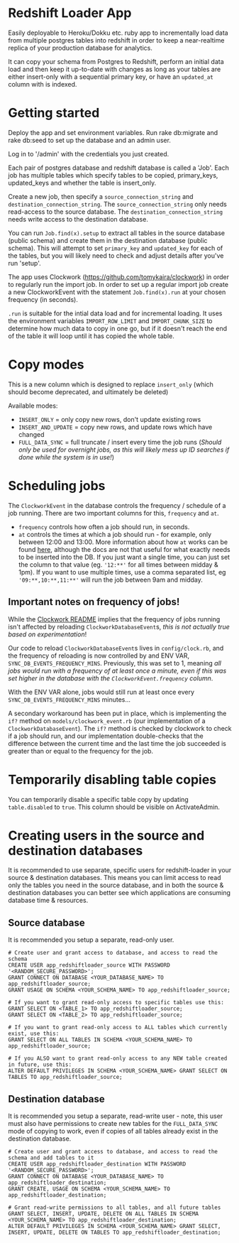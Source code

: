 # Redshift Loader App

Easily deployable to Heroku/Dokku etc. ruby app to incrementally load data from multiple postgres tables into redshift in order to keep a near-realtime replica of your production database for analytics.

It can copy your schema from Postgres to Redshift, perform an initial data load and then keep it up-to-date with changes as long as your tables are either insert-only with a sequential primary key, or have an `updated_at` column with is indexed.


# Getting started

Deploy the app and set environment variables. Run rake db:migrate and rake db:seed to set up the database and an admin user.

Log in to '/admin' with the credentials you just created.

Each pair of postgres database and redshift database is called a 'Job'. Each job has multiple tables which specify tables to be copied, primary_keys, updated_keys and whether the table is insert_only.

Create a new job, then specify a `source_connection_string` and `destination_connection_string`. The `source_connection_string` only needs read-access to the source database. The `destination_connection_string` needs write access to the destination database.

You can run `Job.find(x).setup` to extract all tables in the source database (public schema) and create them in the destination database (public schema). This will attempt to set `primary_key` and `updated_key` for each of the tables, but you will likely need to check and adjust details after you've run 'setup'.

The app uses Clockwork (https://github.com/tomykaira/clockwork) in order to regularly run the import job. In order to set up a regular import job create a new ClockworkEvent with the statement `Job.find(x).run` at your chosen frequency (in seconds).

`.run` is suitable for the intial data load and for incremental loading. It uses the environment variables `IMPORT_ROW_LIMIT` and `IMPORT_CHUNK_SIZE` to determine how much data to copy in one go, but if it doesn't reach the end of the table it will loop until it has copied the whole table.


# Copy modes

This is a new column which is designed to replace `insert_only` (which should become deprecated, and ultimately be deleted)

Available modes:
- `INSERT_ONLY` = only copy new rows, don't update existing rows
- `INSERT_AND_UPDATE` = copy new rows, and update rows which have changed
- `FULL_DATA_SYNC` = full truncate / insert every time the job runs (_Should only be used for overnight jobs, as this will likely mess up ID searches if done while the system is in use!_)


# Scheduling jobs

The `ClockworkEvent` in the database controls the frequency / schedule of a job running. There are two important columns for this,
`frequency` and `at`.

- `frequency` controls how often a job should run, in seconds.
- `at` controls the times at which a job should run - for example, only between 12:00 and 13:00. More information about how `at`
works can be found [here](https://github.com/Rykian/clockwork#at), although the docs are not that useful for what exactly needs
to be inserted into the DB. If you just want a single time, you can just set the column to that value (eg. `'12:**'` for all times
between midday & 1pm). If you want to use multiple times, use a comma separated list, eg `'09:**,10:**,11:**'` will run the job
between 9am and midday.


## Important notes on frequency of jobs!

While the [Clockwork README](https://github.com/Rykian/clockwork) implies that the frequency of jobs running isn't affected by
reloading `ClockworkDatabaseEvent`s, *this is not actually true based on experimentation*!

Our code to reload `ClockworkDatabaseEvent`s lives in `config/clock.rb`, and the frequency of reloading is now controlled by
and ENV VAR, `SYNC_DB_EVENTS_FREQUENCY_MINS`. Previously, this was set to 1, meaning *all jobs would run with a frequency of
at least once a minute, even if this was set higher in the database with the `ClockworkEvent.frequency` column*.

With the ENV VAR alone, jobs would still run at least once every `SYNC_DB_EVENTS_FREQUENCY_MINS` minutes...

A secondary workaround has been put in place, which is implementing the `if?` method on `models/clockwork_event.rb` (our
implementation of a `ClockworkDatabaseEvent`). The `if?` method is checked by clockwork to check if a job should run, and
our implementation double-checks that the difference between the current time and the last time the job succeeded is greater
than or equal to the frequency for the job.


# Temporarily disabling table copies

You can temporarily disable a specific table copy by updating `table.disabled` to `true`. This column should be visible on
ActivateAdmin.


# Creating users in the source and destination databases

It is recommended to use separate, specific users for redshift-loader in your source & destination databases. This means you can limit access to read only the tables you need in the source database, and in both the source & destination databases you can better see which applications are consuming database time & resources.

## Source database

It is recommended you setup a separate, read-only user.

```
# Create user and grant access to database, and access to read the schema
CREATE USER app_redshiftloader_source WITH PASSWORD '<RANDOM_SECURE_PASSWORD>';
GRANT CONNECT ON DATABASE <YOUR_DATABASE_NAME> TO app_redshiftloader_source;
GRANT USAGE ON SCHEMA <YOUR_SCHEMA_NAME> TO app_redshiftloader_source;

# If you want to grant read-only access to specific tables use this:
GRANT SELECT ON <TABLE_1> TO app_redshiftloader_source;
GRANT SELECT ON <TABLE_2> TO app_redshiftloader_source;

# If you want to grant read-only access to ALL tables which currently exist, use this:
GRANT SELECT ON ALL TABLES IN SCHEMA <YOUR_SCHEMA_NAME> TO app_redshiftloader_source;

# If you ALSO want to grant read-only access to any NEW table created in future, use this:
ALTER DEFAULT PRIVILEGES IN SCHEMA <YOUR_SCHEMA_NAME> GRANT SELECT ON TABLES TO app_redshiftloader_source;
```

## Destination database

It is recommended you setup a separate, read-write user - note, this user must also have permissions to create new tables for the `FULL_DATA_SYNC` mode of copying to work, even if copies of all tables already exist in the destination database.

```
# Create user and grant access to database, and access to read the schema and add tables to it
CREATE USER app_redshiftloader_destination WITH PASSWORD '<RANDOM_SECURE_PASSWORD>';
GRANT CONNECT ON DATABASE <YOUR_DATABASE_NAME> TO app_redshiftloader_destination;
GRANT CREATE, USAGE ON SCHEMA <YOUR_SCHEMA_NAME> TO app_redshiftloader_destination;

# Grant read-write permissions to all tables, and all future tables
GRANT SELECT, INSERT, UPDATE, DELETE ON ALL TABLES IN SCHEMA <YOUR_SCHEMA_NAME> TO app_redshiftloader_destination;
ALTER DEFAULT PRIVILEGES IN SCHEMA <YOUR_SCHEMA_NAME> GRANT SELECT, INSERT, UPDATE, DELETE ON TABLES TO app_redshiftloader_destination;
```
